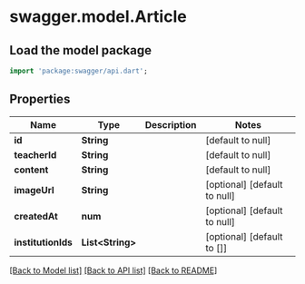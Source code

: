 # swagger.model.Article

## Load the model package
```dart
import 'package:swagger/api.dart';
```

## Properties
Name | Type | Description | Notes
------------ | ------------- | ------------- | -------------
**id** | **String** |  | [default to null]
**teacherId** | **String** |  | [default to null]
**content** | **String** |  | [default to null]
**imageUrl** | **String** |  | [optional] [default to null]
**createdAt** | **num** |  | [optional] [default to null]
**institutionIds** | **List&lt;String&gt;** |  | [optional] [default to []]

[[Back to Model list]](../README.md#documentation-for-models) [[Back to API list]](../README.md#documentation-for-api-endpoints) [[Back to README]](../README.md)


